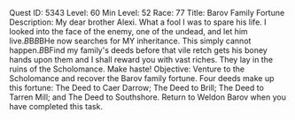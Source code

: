 Quest ID: 5343
Level: 60
Min Level: 52
Race: 77
Title: Barov Family Fortune
Description: My dear brother Alexi. What a fool I was to spare his life. I looked into the face of the enemy, one of the undead, and let him live.$B$B<Weldon spits.>$B$BHe now searches for MY inheritance. This simply cannot happen.$B$BFind my family's deeds before that vile retch gets his boney hands upon them and I shall reward you with vast riches. They lay in the ruins of the Scholomance. Make haste!
Objective: Venture to the Scholomance and recover the Barov family fortune. Four deeds make up this fortune: The Deed to Caer Darrow; The Deed to Brill; The Deed to Tarren Mill; and The Deed to Southshore. Return to Weldon Barov when you have completed this task.
